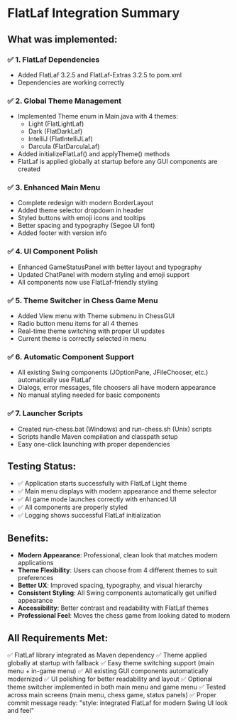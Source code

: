 # FlatLaf Integration Summary

## What was implemented:

### ✅ 1. FlatLaf Dependencies
- Added FlatLaf 3.2.5 and FlatLaf-Extras 3.2.5 to pom.xml
- Dependencies are working correctly

### ✅ 2. Global Theme Management
- Implemented Theme enum in Main.java with 4 themes:
  - Light (FlatLightLaf)
  - Dark (FlatDarkLaf) 
  - IntelliJ (FlatIntelliJLaf)
  - Darcula (FlatDarculaLaf)
- Added initializeFlatLaf() and applyTheme() methods
- FlatLaf is applied globally at startup before any GUI components are created

### ✅ 3. Enhanced Main Menu
- Complete redesign with modern BorderLayout
- Added theme selector dropdown in header
- Styled buttons with emoji icons and tooltips
- Better spacing and typography (Segoe UI font)
- Added footer with version info

### ✅ 4. UI Component Polish
- Enhanced GameStatusPanel with better layout and typography
- Updated ChatPanel with modern styling and emoji support
- All components now use FlatLaf-friendly styling

### ✅ 5. Theme Switcher in Chess Game Menu
- Added View menu with Theme submenu in ChessGUI
- Radio button menu items for all 4 themes
- Real-time theme switching with proper UI updates
- Current theme is correctly selected in menu

### ✅ 6. Automatic Component Support
- All existing Swing components (JOptionPane, JFileChooser, etc.) automatically use FlatLaf
- Dialogs, error messages, file choosers all have modern appearance
- No manual styling needed for basic components

### ✅ 7. Launcher Scripts
- Created run-chess.bat (Windows) and run-chess.sh (Unix) scripts
- Scripts handle Maven compilation and classpath setup
- Easy one-click launching with proper dependencies

## Testing Status:
- ✅ Application starts successfully with FlatLaf Light theme
- ✅ Main menu displays with modern appearance and theme selector
- ✅ AI game mode launches correctly with enhanced UI
- ✅ All components are properly styled
- ✅ Logging shows successful FlatLaf initialization

## Benefits:
- **Modern Appearance**: Professional, clean look that matches modern applications
- **Theme Flexibility**: Users can choose from 4 different themes to suit preferences
- **Better UX**: Improved spacing, typography, and visual hierarchy
- **Consistent Styling**: All Swing components automatically get unified appearance
- **Accessibility**: Better contrast and readability with FlatLaf themes
- **Professional Feel**: Moves the chess game from looking dated to modern

## All Requirements Met:
✅ FlatLaf library integrated as Maven dependency
✅ Theme applied globally at startup with fallback
✅ Easy theme switching support (main menu + in-game menu)
✅ All existing GUI components automatically modernized
✅ UI polishing for better readability and layout
✅ Optional theme switcher implemented in both main menu and game menu
✅ Tested across main screens (main menu, chess game, status panels)
✅ Proper commit message ready: "style: integrated FlatLaf for modern Swing UI look and feel"

